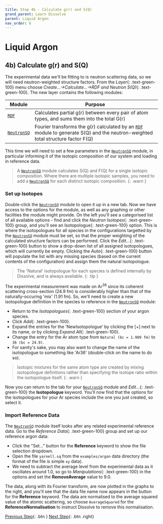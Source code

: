 ```yaml
---
title: Step 4b - Calculate g(r) and S(Q)
grand_parent: Learn Dissolve
parent: Liquid Argon
nav_order: 6
---
```

# Liquid Argon

## 4b) Calculate g(r) and S(Q)

The experimental data we'll be fitting to is neutron scattering data, so we will need neutron-weighted structure factors. From the _Layer_{: .text-green-100} menu choose _Create...→Calculate...→RDF and Neutron S(Q)_{: .text-green-100}. The new layer contains the following modules:

| Module | Purpose |
|--------|---------|
| [`RDF`](/modules/rdf) | Calculates partial g(r) between every pair of atom types, and sums them into the total G(r) |
| [`NeutronSQ`](/modules/neutronsq) | Fourier transforms the g(r) calculated by an [`RDF`](/modules/rdf) module to generate S(Q) and the neutron-weighted total structure factor F(Q) |

This time we will need to set a few parameters in the [`NeutronSQ`](/modules/neutronsq) module, in particular informing it of the isotopic composition of our system and loading in reference data.

> A [`NeutronSQ`](/modules/neutronsq) module calculates S(Q) and F(Q) for a single isotopic composition. Where there are multiple isotopic samples, you need to add a [`NeutronSQ`](/modules/neutronsq) for each distinct isotopic composition.
{: .warn }

### Set up Isotopes

Double-click the [`NeutronSQ`](/modules/neutronsq) module to open it up in a new tab. Now we have access to the options for the module, as well as any graphing or other facilities the module might provide. On the left you'll see a categorised list of all available options - find and click the _Neutron Isotopes_{: .text-green-100} group, and you'll see an Isotopologue{: .text-green-100} option. This is where the isotopologues for all species in the configurations targetted by the [`NeutronSQ`](/modules/neutronsq) module must be set, so that the proper weighting of the calculated structure factors can be performed. Click the _Edit..._{: .text-green-100} button to show a drop-down list of all assigned isotopologues, which will currently be empty. Clicking the _Auto_{: .text-green-100} button will populate the list with any missing species (based on the current contents of the configuration) and assign them the natural isotopologue.

> The 'Natural' isotopologue for each species is defined internally by Dissolve, and is always available.
{: .tip }

The experimental measurement was made on Ar<sup>36</sup> since its coherent scattering cross-section (24.9 fm) is considerably higher than that of the naturally-occuring 'mix' (1.91 fm). So, we'll need to create a new isotopologue definition in the species to reference in the [`NeutronSQ`](/modules/neutronsq) module:

- Return to the _Isotopologues_{: .text-green-100} section of your argon species.
- Click _Add_{: .text-green-100}.
- Expand the entries for the 'NewIsotopologue' by clicking the [+] next to its name, or by clicking _Expand All_{: .text-green-100}.
- Change the entry for the Ar atom type from `Natural (bc = 1.909 fm)` to `36 (bc = 24.9)`.
- For sanity's sake, you may also want to change the name of the isotopologue to something like 'Ar36' (double-click on the name to do so).

> Isotopic mixtures for the same atom type are created by mixing isotopologue definitions rather than specifying the isotope ratio within the isotopologue itself.
{: .warn }

Now you can return to the tab for your [`NeutronSQ`](/modules/neutronsq) module and _Edit..._{: .text-green-100} the **Isotopologue** keyword. You'll now find that the options for the isotopologues for your Ar species include the one you just created, so select it.

### Import Reference Data

The [`NeutronSQ`](/modules/neutronsq) module itself looks after any related experimental reference data. Go to the _Reference Data_{: .text-green-100} group and set up our reference argon data:

- Click the "Set..." button for the **Reference** keyword to show the file selection dropdown.
- Open the file `yarnell.sq` from the `examples/argon` data directory (the format of the file is simple `xy` data).
- We need to subtract the average level from the experimental data as it oscillates around 1.0, so go to _Manipulations_{: .text-green-100} in the options and set the **RemoveAverage** value to 9.0.

The data, along with its Fourier transform, are now plotted in the graphs to the right, and you'll see that the data file name now appears in the button for the **Reference** keyword. The data are normalised to the average squared value of the atomic scattering, so choose `AverageSquared` for the **ReferenceNormalisation** to instruct Dissolve to remove this normalisation.

[Previous Step](step4a.md){: .btn }   [Next Step](step4c.md){: .btn .right}
